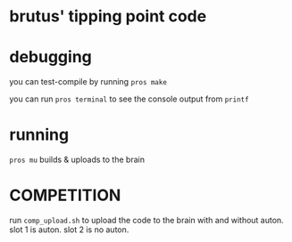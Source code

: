 # brutus' tipping point code

# debugging
you can test-compile by running `pros make`

you can run `pros terminal` to see the console output from `printf`

# running
`pros mu` builds & uploads to the brain

# COMPETITION
run `comp_upload.sh` to upload the code to the brain with and without auton. slot 1 is auton. slot 2 is no auton.